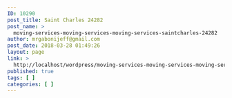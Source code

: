 ```yaml
---
ID: 10290
post_title: Saint Charles 24282
post_name: >
  moving-services-moving-services-moving-services-saintcharles-24282
author: mrgabonijeff@gmail.com
post_date: 2018-03-28 01:49:26
layout: page
link: >
  http://localhost/wordpress/moving-services-moving-services-moving-services-saintcharles-24282/
published: true
tags: [ ]
categories: [ ]
---
```

